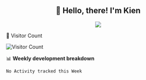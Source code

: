<h2 align="center">👋 Hello, there! I'm Kien</h2>
<p align="center">
    <img src="https://media.giphy.com/media/RqkYcU5CUz2Fy/giphy.gif"/>
</p>

🤔  Visitor Count

![Visitor Count](https://profile-counter.glitch.me/ntk148v/count.svg)

📊 **Weekly development breakdown**
<!--START_SECTION:waka-->
```text
No Activity tracked this Week
```
<!--END_SECTION:waka-->

<!--
**ntk148v/ntk148v** is a ✨ _special_ ✨ repository because its `README.md` (this file) appears on your GitHub profile.

Here are some ideas to get you started:

- 🔭 I’m currently working on ...
- 🌱 I’m currently learning ...
- 👯 I’m looking to collaborate on ...
- 🤔 I’m looking for help with ...
- 💬 Ask me about ...
- 📫 How to reach me: ...
- 😄 Pronouns: ...
- ⚡ Fun fact: ...
-->
